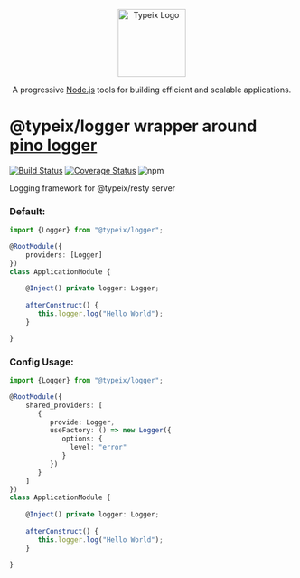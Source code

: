 <p align="center">
  <a href="https://typeix.com" target="blank">
    <img src="https://avatars.githubusercontent.com/u/38910665?s=200&v=4" width="120" alt="Typeix Logo" />
  </a>
</p>
<p align="center">
A progressive <a href="https://nodejs.org" target="_blank">Node.js</a>
tools for building efficient and scalable applications.
</p>

# @typeix/logger wrapper around [pino logger](https://github.com/pinojs/pino) 

[![Build Status][travis-url]][travis-img]
[![Coverage Status][coverage-img]][coverage-url]
![npm][npm-version-img]

Logging framework for @typeix/resty server

### Default:
```typescript
import {Logger} from "@typeix/logger";

@RootModule({
    providers: [Logger]
})
class ApplicationModule {
    
    @Inject() private logger: Logger;
    
    afterConstruct() {
       this.logger.log("Hello World");
    }      

}
```

### Config Usage:
```typescript
import {Logger} from "@typeix/logger";

@RootModule({
    shared_providers: [
       {
          provide: Logger,
          useFactory: () => new Logger({
             options: {
               level: "error"
             }
          })
       }
    ]
})
class ApplicationModule {
    
    @Inject() private logger: Logger;
    
    afterConstruct() {
       this.logger.log("Hello World");
    }      

}
```
[travis-url]: https://travis-ci.com/typeix/typeix.svg?branch=master
[travis-img]: https://travis-ci.com/typeix/typeix
[npm-version-img]: https://img.shields.io/npm/v/@typeix/logger
[coverage-img]: https://coveralls.io/repos/github/typeix/typeix/badge.svg?branch=master
[coverage-url]: https://coveralls.io/github/typeix/typeix?branch=master
